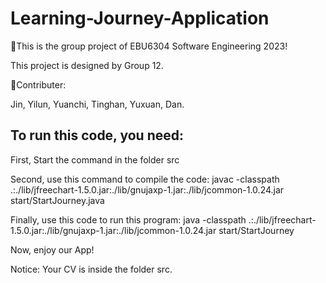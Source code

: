 # Learning-Journey-Application
🚀This is the group project of EBU6304 Software Engineering 2023!  
  
  This project is designed by Group 12.  
  
🎯Contributer:  
  
  Jin, Yilun, Yuanchi, Tinghan, Yuxuan, Dan.  

## To run this code, you need:
First, Start the command in the folder src

Second, use this command to compile the code:
javac -classpath .:./lib/jfreechart-1.5.0.jar:./lib/gnujaxp-1.jar:./lib/jcommon-1.0.24.jar start/StartJourney.java

Finally, use this code to run this program:
java -classpath .:./lib/jfreechart-1.5.0.jar:./lib/gnujaxp-1.jar:./lib/jcommon-1.0.24.jar start/StartJourney

Now, enjoy our App!

Notice: Your CV is inside the folder src.
